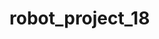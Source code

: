 # robot_project_18

<object data ="https://github.com/MattiasLindgren278/robot_project_18/blob/main/PlantUML/GANTT.svg" type="image/svg+xml"></object>

